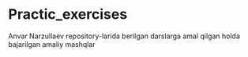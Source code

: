 # Practic_exercises
Anvar Narzullaev repository-larida berilgan darslarga amal qilgan holda bajarilgan amaliy mashqlar
